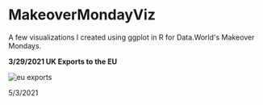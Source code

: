 # MakeoverMondayViz

A few visualizations I created using ggplot in R for Data.World's Makeover Mondays. 


**3/29/2021 UK Exports to the EU**


![eu exports](https://github.com/JonFain90/MakeoverMondayViz/tree/master/3.29.2021/viz/3_39_21_viz_21024_1.jpg)

5/3/2021
